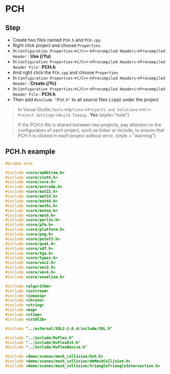 # PCH

## Step

- Create two files named `PCH.h` and `PCH.cpp`
- Right click project and choose `Properties`
- In `Configuration Properties`->`C/C++`->`Precompiled Headers`->`Precompiled Header` : **Use (/Yu)**
- In `Configuration Properties`->`C/C++`->`Precompiled Headers`->`Precompiled Header File` : **PCH.h**
- And right click the `PCH.cpp` and choose `Properties`
- In `Configuration Properties`->`C/C++`->`Precompiled Headers`->`Precompiled Header` : **Create (/Yc)**
- In `Configuration Properties`->`C/C++`->`Precompiled Headers`->`Precompiled Header File` : **PCH.h**
- Then add `#include "PCH.h"` to all source files (.cpp) under the project

> In Visual Studio,`Tools`->`Options`->`Projects and Solutions`->`VC++ Project Settings`->`Build Timing` : **Yes**
> {style="note"}

> If the PCH.h file is shared between two projects, pay attention to the configuration of each project, such as linker or include, to ensure that PCH.h is clicked in each project without error.
> {style = "warning"}

## PCH.h example



```C++
#pragma once

#include <core/aabbtree.h>
#include <core/cloth.h>
#include <core/core.h>
#include <core/extrude.h>
#include <core/mat22.h>
#include <core/mat33.h>
#include <core/mat44.h>
#include <core/maths.h>
#include <core/matnn.h>
#include <core/mesh.h>
#include <core/perlin.h>
#include <core/pfm.h>
#include <core/platform.h>
#include <core/png.h>
#include <core/point3.h>
#include <core/quat.h>
#include <core/sdf.h>
#include <core/tga.h>
#include <core/types.h>
#include <core/vec2.h>
#include <core/vec3.h>
#include <core/vec4.h>
#include <core/voxelize.h>

#include <algorithm>
#include <iostream>
#include <iomanip>
#include <chrono>
#include <string>
#include <map>
#include <ctime>
#include <cstdlib>

#include "../external/SDL2-2.0.4/include/SDL.h"

#include "../include/NvFlex.h"
#include "../include/NvFlexExt.h"
#include "../include/NvFlexDevice.h"

#include <demo/scenes/mesh_collision/bvh.h>
#include <demo/scenes/mesh_collision/dmMeshCollision.h>
#include <demo/scenes/mesh_collision/triangleTriangleIntersection.h>
```